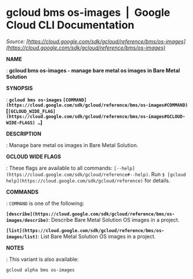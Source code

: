 # gcloud bms os-images  |  Google Cloud CLI Documentation

*Source: [https://cloud.google.com/sdk/gcloud/reference/bms/os-images](https://cloud.google.com/sdk/gcloud/reference/bms/os-images)*

**NAME**

: **gcloud bms os-images - manage bare metal os images in Bare Metal Solution**

**SYNOPSIS**

: **`gcloud bms os-images` `[COMMAND](https://cloud.google.com/sdk/gcloud/reference/bms/os-images#COMMAND)` [`[GCLOUD_WIDE_FLAG](https://cloud.google.com/sdk/gcloud/reference/bms/os-images#GCLOUD-WIDE-FLAGS) …`]**

**DESCRIPTION**

: Manage bare metal os images in Bare Metal Solution.

**GCLOUD WIDE FLAGS**

: These flags are available to all commands: `[--help](https://cloud.google.com/sdk/gcloud/reference#--help)`.
Run `$ [gcloud help](https://cloud.google.com/sdk/gcloud/reference)` for details.

**COMMANDS**

: ``COMMAND`` is one of the following:

**`[describe](https://cloud.google.com/sdk/gcloud/reference/bms/os-images/describe)`**:
Describe Bare Metal Solution OS images in a project.

**`[list](https://cloud.google.com/sdk/gcloud/reference/bms/os-images/list)`**:
List Bare Metal Solution OS images in a project.

**NOTES**

: This variant is also available:

```
gcloud alpha bms os-images
```
